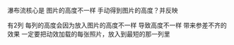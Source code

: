 瀑布流核心是 图片的高度不一样  手动得到图片的高度？并反映

有2列  每列的高度会因为放入图片的高度不一样  导致高度不一样  带来参差不齐的效果  一定要把动效加载的每张照片，放入到最短的那一列里